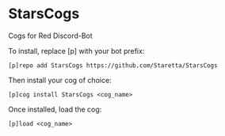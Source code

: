 # StarsCogs
Cogs for Red Discord-Bot

To install, replace [p] with your bot prefix:

```
[p]repo add StarsCogs https://github.com/Staretta/StarsCogs
```

Then install your cog of choice:
```
[p]cog install StarsCogs <cog_name>
```

Once installed, load the cog:
```
[p]load <cog_name>
```
